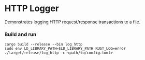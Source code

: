 # HTTP Logger

Demonstrates logging HTTP request/response transactions to a file.

### Build and run
```
cargo build --release --bin log_http
sudo env LD_LIBRARY_PATH=$LD_LIBRARY_PATH RUST_LOG=error ./target/release/log_http -c <path/to/config.toml>
```